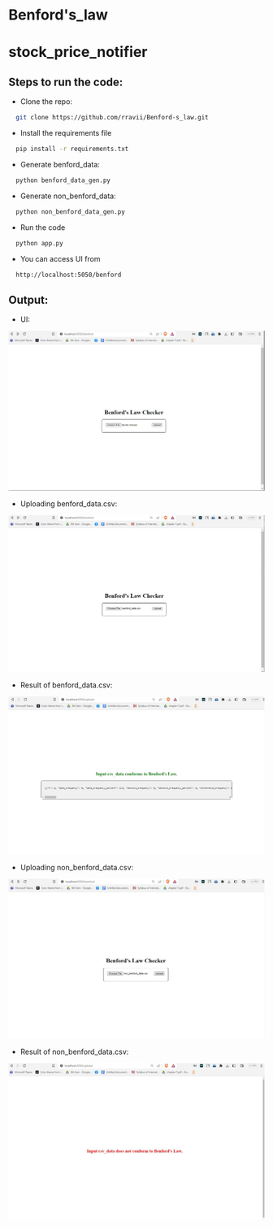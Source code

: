 # Benford's_law

# stock_price_notifier

## Steps to run the code:

- Clone the repo:
```bash
  git clone https://github.com/rravii/Benford-s_law.git
```
- Install the requirements file
```bash
  pip install -r requirements.txt
```
- Generate benford_data:
```bash
  python benford_data_gen.py
```
- Generate non_benford_data:
```bash
  python non_benford_data_gen.py
```
- Run the code
```bash
  python app.py
```
- You can access UI from 
```bash
  http://localhost:5050/benford
```

## Output:

- UI:

![UI](https://raw.githubusercontent.com/rravii/Benford-s_law/master/images/1.JPG)

- Uploading benford_data.csv:

![benford_data](https://raw.githubusercontent.com/rravii/Benford-s_law/master/images/2.JPG)

- Result of benford_data.csv:

![result_benford_data](https://raw.githubusercontent.com/rravii/Benford-s_law/master/images/3.JPG)

- Uploading non_benford_data.csv:

![non_benford_data](https://raw.githubusercontent.com/rravii/Benford-s_law/master/images/4.JPG)

- Result of non_benford_data.csv:

![result_non_benford_data](https://raw.githubusercontent.com/rravii/Benford-s_law/master/images/5.JPG)
